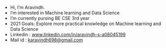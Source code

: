 - Hi, I’m Aravindh.
- I’m interested in Machine learning and Data Science
- I’m currently pursing BE CSE 3rd year 
- 2021 Goals: Explore more practical knowledge on Machine learning and Data Science
- Linkedin : www.linkedin.com/in/aravindh-s-a08045199
- Mail id  : karavindh698@gmail.com

<!---
aravindh698/aravindh698 is a ✨ special ✨ repository because its `README.md` (this file) appears on your GitHub profile.
You can click the Preview link to take a look at your changes.
--->
